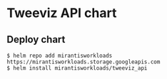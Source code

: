 # Tweeviz API chart

## Deploy chart
```console
$ helm repo add mirantisworkloads https://mirantisworkloads.storage.googleapis.com
$ helm install mirantisworkloads/tweeviz_api
```
